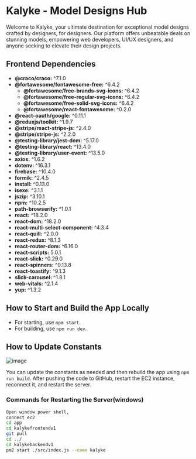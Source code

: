# Kalyke - Model Designs Hub

Welcome to Kalyke, your ultimate destination for exceptional model designs crafted by designers, for designers. Our platform offers unbeatable deals on stunning models, empowering web developers, UI/UX designers, and anyone seeking to elevate their design projects.

## Frontend Dependencies
- **@craco/craco:** ^7.1.0
- **@fortawesome/fontawesome-free:** ^6.4.2
  - **@fortawesome/free-brands-svg-icons:** ^6.4.2
  - **@fortawesome/free-regular-svg-icons:** ^6.4.2
  - **@fortawesome/free-solid-svg-icons:** ^6.4.2
  - **@fortawesome/react-fontawesome:** ^0.2.0
- **@react-oauth/google:** ^0.11.1
- **@reduxjs/toolkit:** ^1.9.7
- **@stripe/react-stripe-js:** ^2.4.0
- **@stripe/stripe-js:** ^2.2.0
- **@testing-library/jest-dom:** ^5.17.0
- **@testing-library/react:** ^13.4.0
- **@testing-library/user-event:** ^13.5.0
- **axios:** ^1.6.2
- **dotenv:** ^16.3.1
- **firebase:** ^10.4.0
- **formik:** ^2.4.5
- **install:** ^0.13.0
- **isexe:** ^3.1.1
- **jszip:** ^3.10.1
- **npm:** ^10.2.5
- **path-browserify:** ^1.0.1
- **react:** ^18.2.0
- **react-dom:** ^18.2.0
- **react-multi-select-component:** ^4.3.4
- **react-quill:** ^2.0.0
- **react-redux:** ^8.1.3
- **react-router-dom:** ^6.16.0
- **react-scripts:** 5.0.1
- **react-slick:** ^0.29.0
- **react-spinners:** ^0.13.8
- **react-toastify:** ^9.1.3
- **slick-carousel:** ^1.8.1
- **web-vitals:** ^2.1.4
- **yup:** ^1.3.2

## How to Start and Build the App Locally
- For starting, use `npm start`.
- For building, use `npm run dev`.

## How to Update Constants
![image](https://github.com/hamsterNotSloth/kalykefrontendv1/assets/113926529/c21756df-056e-421e-bd7a-806300674ac8)

You can update the constants as needed and then rebuild the app using `npm run build`. After pushing the code to GitHub, restart the EC2 instance, reconnect it, and restart the server.

### Commands for Restarting the Server(windows)
```bash
Open window power shell,
connect ec2
cd app
cd kalykefrontendv1
git pull
cd ../
cd kalykebackendv1
pm2 start ./src/index.js --name kalyke
